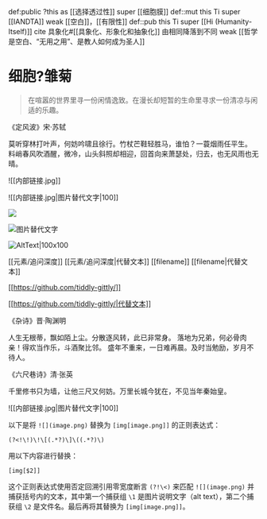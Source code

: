 def:public ?this as [[选择透过性]] super [[细胞膜]]
def::mut this Ti super [[IANDTA]] weak [[空白]]，[[有限性]]
def::pub this Ti super [[Hi (Humanity-Itself)]] cite 具象化#[[具象化、形象化和抽象化]] 由相同降落到不同 weak [[哲学是空白、“无用之用”、是教人如何成为圣人]]

# 细胞?雏菊

> 在喧嚣的世界里寻一份闲情逸致。在漫长却短暂的生命里寻求一份清凉与闲适的乐趣。


《定风波》宋·苏轼

莫听穿林打叶声，何妨吟啸且徐行。竹杖芒鞋轻胜马，谁怕？一蓑烟雨任平生。
料峭春风吹酒醒，微冷，山头斜照却相迎，回首向来萧瑟处，归去，也无风雨也无晴。

![[内部链接.jpg]]

![[内部链接.jpg|图片替代文字|100]]

![](图片地址.jpg)

![图片替代文字](图片地址.jpg)

![AltText|100x100](https://url/to/image.png)



[[元素/追问深度]] [[元素/追问深度|代替文本]]  [[filename]] [[filename|代替文本]]

[[https://github.com/tiddly-gittly/]]

[[https://github.com/tiddly-gittly/|代替文本]]

《杂诗》晋·陶渊明

人生无根蒂，飘如陌上尘。分散逐风转，此已非常身。
落地为兄弟，何必骨肉亲！得欢当作乐，斗酒聚比邻。
盛年不重来，一日难再晨。及时当勉励，岁月不待人。


《六尺巷诗》清·张英

千里修书只为墙，让他三尺又何妨。万里长城今犹在，不见当年秦始皇。

![[内部链接.jpg|图片替代文字|100]]


以下是将 `![](image.png)` 替换为 `[img[image.png]]` 的正则表达式：

```
(?<!\!)\!\[(.*?)\]\((.*?)\)
```

用以下内容进行替换：

```
[img[$2]]
```

这个正则表达式使用否定回溯引用零宽度断言 `(?!\<)` 来匹配 `![](image.png)` 并捕获括号内的文本，其中第一个捕获组 `\1` 是图片说明文字（alt text），第二个捕获组 `\2` 是文件名。最后再将其替换为 `[img[image.png]]`。